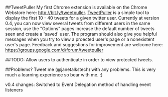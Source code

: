 ##TweetPuller
My first Chrome extension is available on the Chrome Webstore here: http://bit.ly/tweetpuller. 
<a href="http://bit.ly/tweetpuller" title="TweetPuller by Jane Ullah">TweetPuller</a> is a simple tool to display the 
first 10 - 40 tweets for a given twitter user. Currently at version 0.4, you can now view 
several tweets from different users in the same session, use the "Options" pages increase the 
default number of tweets seen and create a 'saved' user. The program should also give you helpful messages when you try to view a proected user's page or a 
nonexistent user's page.  Feedback and suggestions for improvement are welcome here: https://groups.google.com/d/forum/tweetpuller


##TODO:
Allow users to authenticate in order to view protected tweets.

##Problems?
Tweet me (@janetalkstech) with any problems. This is very much a learning experience so bear with me. :)

v0.4 changes:
Switched to Event Delegation method of handling event listeners